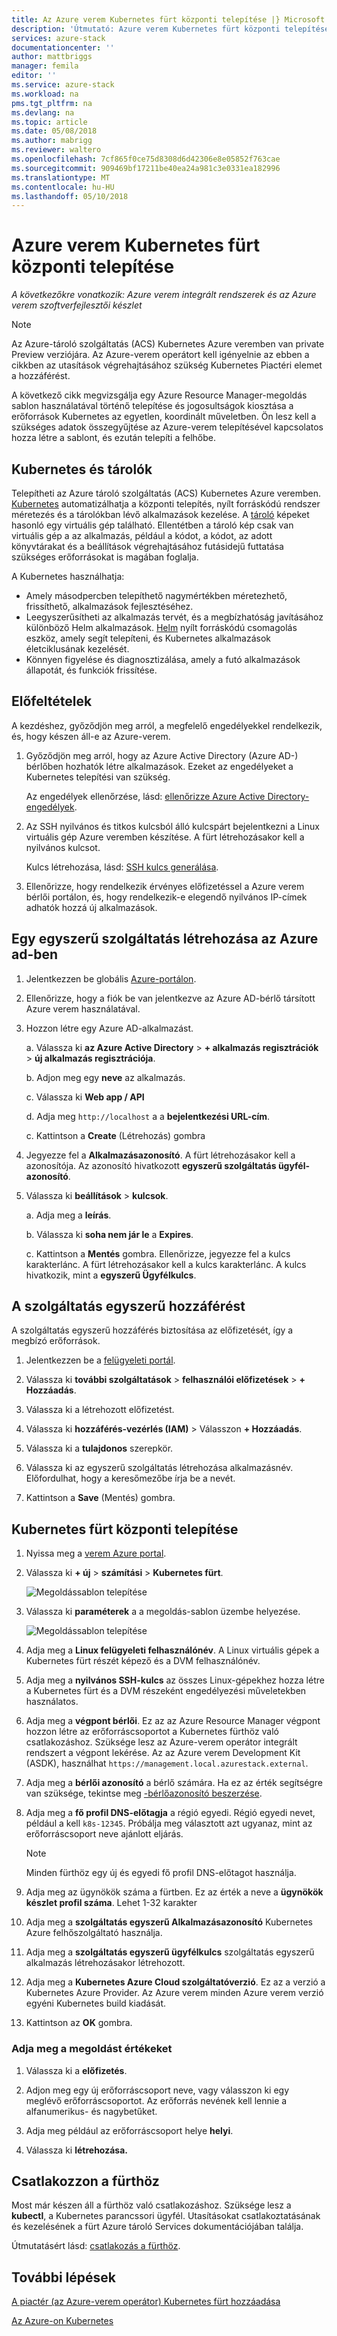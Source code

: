 ```yaml
---
title: Az Azure verem Kubernetes fürt központi telepítése |} Microsoft Docs
description: 'Útmutató: Azure verem Kubernetes fürt központi telepítése.'
services: azure-stack
documentationcenter: ''
author: mattbriggs
manager: femila
editor: ''
ms.service: azure-stack
ms.workload: na
pms.tgt_pltfrm: na
ms.devlang: na
ms.topic: article
ms.date: 05/08/2018
ms.author: mabrigg
ms.reviewer: waltero
ms.openlocfilehash: 7cf865f0ce75d8308d6d42306e8e05852f763cae
ms.sourcegitcommit: 909469bf17211be40ea24a981c3e0331ea182996
ms.translationtype: MT
ms.contentlocale: hu-HU
ms.lasthandoff: 05/10/2018
---
```

# <a name="deploy-a-kubernetes-cluster-to-azure-stack"></a>Azure verem Kubernetes fürt központi telepítése

*A következőkre vonatkozik: Azure verem integrált rendszerek és az Azure verem szoftverfejlesztői készlet*

> [!Note]  
> Az Azure-tároló szolgáltatás (ACS) Kubernetes Azure veremben van private Preview verziójára. Az Azure-verem operátort kell igényelnie az ebben a cikkben az utasítások végrehajtásához szükség Kubernetes Piactéri elemet a hozzáférést.

A következő cikk megvizsgálja egy Azure Resource Manager-megoldás sablon használatával történő telepítése és jogosultságok kiosztása a erőforrások Kubernetes az egyetlen, koordinált műveletben. Ön lesz kell a szükséges adatok összegyűjtése az Azure-verem telepítésével kapcsolatos hozza létre a sablont, és ezután telepíti a felhőbe.

## <a name="kubernetes-and-containers"></a>Kubernetes és tárolók

Telepítheti az Azure tároló szolgáltatás (ACS) Kubernetes Azure veremben. [Kubernetes](https://kubernetes.io) automatizálhatja a központi telepítés, nyílt forráskódú rendszer méretezés és a tárolókban lévő alkalmazások kezelése. A [tároló](https://www.docker.com/what-container) képeket hasonló egy virtuális gép található. Ellentétben a tároló kép csak van virtuális gép a az alkalmazás, például a kódot, a kódot, az adott könyvtárakat és a beállítások végrehajtásához futásidejű futtatása szükséges erőforrásokat is magában foglalja.

A Kubernetes használhatja:

- Amely másodpercben telepíthető nagymértékben méretezhető, frissíthető, alkalmazások fejlesztéséhez. 
- Leegyszerűsítheti az alkalmazás tervét, és a megbízhatóság javításához különböző Helm alkalmazások. [Helm](https://github.com/kubernetes/helm) nyílt forráskódú csomagolás eszköz, amely segít telepíteni, és Kubernetes alkalmazások életciklusának kezelését.
- Könnyen figyelése és diagnosztizálása, amely a futó alkalmazások állapotát, és funkciók frissítése.

## <a name="prerequisites"></a>Előfeltételek 

A kezdéshez, győződjön meg arról, a megfelelő engedélyekkel rendelkezik, és, hogy készen áll-e az Azure-verem.

1. Győződjön meg arról, hogy az Azure Active Directory (Azure AD-) bérlőben hozhatók létre alkalmazások. Ezeket az engedélyeket a Kubernetes telepítési van szükség.

    Az engedélyek ellenőrzése, lásd: [ellenőrizze Azure Active Directory-engedélyek](https://docs.microsoft.com/azure/azure-resource-manager/resource-group-create-service-principal-portal#check-azure-active-directory-permissions).

2. Az SSH nyilvános és titkos kulcsból álló kulcspárt bejelentkezni a Linux virtuális gép Azure veremben készítése. A fürt létrehozásakor kell a nyilvános kulcsot.

    Kulcs létrehozása, lásd: [SSH kulcs generálása](https://github.com/msazurestackworkloads/acs-engine/blob/master/docs/ssh.md#ssh-key-generation).

3. Ellenőrizze, hogy rendelkezik érvényes előfizetéssel a Azure verem bérlői portálon, és, hogy rendelkezik-e elegendő nyilvános IP-címek adhatók hozzá új alkalmazások.

## <a name="create-a-service-principal-in-azure-ad"></a>Egy egyszerű szolgáltatás létrehozása az Azure ad-ben

1. Jelentkezzen be globális [Azure-portálon](http://www.poartal.azure.com).
2. Ellenőrizze, hogy a fiók be van jelentkezve az Azure AD-bérlő társított Azure verem használatával.
3. Hozzon létre egy Azure AD-alkalmazást.

    a. Válassza ki **az Azure Active Directory** > **+ alkalmazás regisztrációk** > **új alkalmazás regisztrációja**.

    b. Adjon meg egy **neve** az alkalmazás.

    c. Válassza ki **Web app / API**

    d. Adja meg `http://localhost` a a **bejelentkezési URL-cím**.

    c. Kattintson a **Create** (Létrehozás) gombra

4. Jegyezze fel a **Alkalmazásazonosító**. A fürt létrehozásakor kell a azonosítója. Az azonosító hivatkozott **egyszerű szolgáltatás ügyfél-azonosító**.

5. Válassza ki **beállítások** > **kulcsok**.

    a. Adja meg a **leírás**.

    b. Válassza ki **soha nem jár le** a **Expires**.

    c. Kattintson a **Mentés** gombra. Ellenőrizze, jegyezze fel a kulcs karakterlánc. A fürt létrehozásakor kell a kulcs karakterlánc. A kulcs hivatkozik, mint a **egyszerű Ügyfélkulcs**.



## <a name="give-the-service-principal-access"></a>A szolgáltatás egyszerű hozzáférést

A szolgáltatás egyszerű hozzáférés biztosítása az előfizetését, így a megbízó erőforrások.

1.  Jelentkezzen be a [felügyeleti portál](https://adminportal.local.azurestack.external).

2. Válassza ki **további szolgáltatások** > **felhasználói előfizetések** > **+ Hozzáadás**.

3. Válassza ki a létrehozott előfizetést.

4. Válassza ki **hozzáférés-vezérlés (IAM)** > Válasszon **+ Hozzáadás**.

5. Válassza ki a **tulajdonos** szerepkör.

6. Válassza ki az egyszerű szolgáltatás létrehozása alkalmazásnév. Előfordulhat, hogy a keresőmezőbe írja be a nevét.

7. Kattintson a **Save** (Mentés) gombra.

## <a name="deploy-a-kubernetes-cluster"></a>Kubernetes fürt központi telepítése

1. Nyissa meg a [verem Azure portal](https://portal.local.azurestack.external).

2. Válassza ki **+ új** > **számítási** > **Kubernetes fürt**.

    ![Megoldássablon telepítése](../media/azure-stack-solution-template-kubernetes-cluster-add/azure-stack-kubernetes-cluster-solution-template.png)

3. Válassza ki **paraméterek** a a megoldás-sablon üzembe helyezése.

    ![Megoldássablon telepítése](../media/azure-stack-solution-template-kubernetes-cluster-add/azure-stack-kubernetes-cluster-solution-template-parameters.png)

2. Adja meg a **Linux felügyeleti felhasználónév**. A Linux virtuális gépek a Kubernetes fürt részét képező és a DVM felhasználónév.

3. Adja meg a **nyilvános SSH-kulcs** az összes Linux-gépekhez hozza létre a Kubernetes fürt és a DVM részeként engedélyezési műveletekben használatos.

4. Adja meg a **végpont bérlői**. Ez az az Azure Resource Manager végpont hozzon létre az erőforráscsoportot a Kubernetes fürthöz való csatlakozáshoz. Szüksége lesz az Azure-verem operátor integrált rendszert a végpont lekérése. Az az Azure verem Development Kit (ASDK), használhat `https://management.local.azurestack.external`.

5. Adja meg a **bérlői azonosító** a bérlő számára. Ha ez az érték segítségre van szüksége, tekintse meg [-bérlőazonosító beszerzése](https://docs.microsoft.com/azure/azure-resource-manager/resource-group-create-service-principal-portal#get-tenant-id). 

6. Adja meg a **fő profil DNS-előtagja** a régió egyedi. Régió egyedi nevet, például a kell `k8s-12345`. Próbálja meg választott azt ugyanaz, mint az erőforráscsoport neve ajánlott eljárás.

    > [!Note]  
    > Minden fürthöz egy új és egyedi fő profil DNS-előtagot használja.

7. Adja meg az ügynökök száma a fürtben. Ez az érték a neve a **ügynökök készlet profil száma**. Lehet 1-32 karakter

8. Adja meg a **szolgáltatás egyszerű Alkalmazásazonosító** Kubernetes Azure felhőszolgáltató használja.

9. Adja meg a **szolgáltatás egyszerű ügyfélkulcs** szolgáltatás egyszerű alkalmazás létrehozásakor létrehozott.

10. Adja meg a **Kubernetes Azure Cloud szolgáltatóverzió**. Ez az a verzió a Kubernetes Azure Provider. Az Azure verem minden Azure verem verzió egyéni Kubernetes build kiadását.

12. Kattintson az **OK** gombra.

### <a name="specify-the-solution-values"></a>Adja meg a megoldást értékeket

1. Válassza ki a **előfizetés**.

2. Adjon meg egy új erőforráscsoport neve, vagy válasszon ki egy meglévő erőforráscsoportot. Az erőforrás nevének kell lennie a alfanumerikus- és nagybetűket.

3. Adja meg például az erőforráscsoport helye **helyi**.

4. Válassza ki **létrehozása.**

## <a name="connect-to-your-cluster"></a>Csatlakozzon a fürthöz

Most már készen áll a fürthöz való csatlakozáshoz. Szüksége lesz a **kubectl**, a Kubernetes parancssori ügyfél. Utasításokat csatlakoztatásának és kezelésének a fürt Azure tároló Services dokumentációjában találja.   

Útmutatásért lásd: [csatlakozás a fürthöz](https://docs.microsoft.com/azure/container-service/kubernetes/container-service-kubernetes-walkthrough#connect-to-the-cluster).

## <a name="next-steps"></a>További lépések

[A piactér (az Azure-verem operátor) Kubernetes fürt hozzáadása](..\azure-stack-solution-template-kubernetes-cluster-add.md)

[Az Azure-on Kubernetes](https://docs.microsoft.com/azure/container-service/kubernetes/container-service-kubernetes-walkthrough)